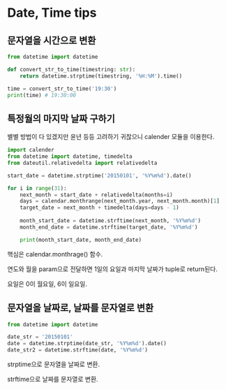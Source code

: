 # Date, Time tips

## 문자열을 시간으로 변환

```py
from datetime import datetime

def convert_str_to_time(timestring: str):
    return datetime.strptime(timestring, '%H:%M').time()

time = convert_str_to_time('19:30')
print(time) # 19:30:00
```

## 특정월의 마지막 날짜 구하기

별별 방법이 다 있겠지만 윤년 등등 고려하기 귀찮으니 calender 모듈을 이용한다.

```py
import calender
from datetime import datetime, timedelta
from dateutil.relativedelta import relativedelta

start_date = datetime.strptime('20150101', '%Y%m%d').date()

for i in range(31):
    next_month = start_date + relativedelta(months=i)
    days = calendar.monthrange(next_month.year, next_month.month)[1]
    target_date = next_month + timedelta(days=days - 1)
    
    month_start_date = datetime.strftime(next_month, '%Y%m%d')
    month_end_date = datetime.strftime(target_date, '%Y%m%d')

    print(month_start_date, month_end_date)
```

핵심은 calendar.monthrage() 함수.

연도와 월을 param으로 전달하면 1일의 요일과 마지막 날짜가 tuple로 return된다.

요일은 0이 월요일, 6이 일요일.

## 문자열을 날짜로, 날짜를 문자열로 변환

```py
from datetime import datetime

date_str = '20150101'
date = datetime.strptime(date_str, '%Y%m%d').date()
date_str2 = datetime.strftime(date, '%Y%m%d')
```

strptime으로 문자열을 날짜로 변환.

strftime으로 날짜를 문자열로 변환.
